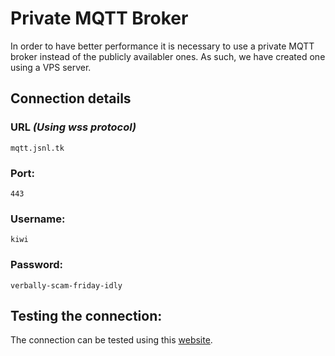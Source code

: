 # Private MQTT Broker

In order to have better performance it is necessary to use a private MQTT broker instead of the publicly availabler ones. As such, we have created one using a VPS server.

## Connection details

### URL *(Using wss protocol)*
```mqtt.jsnl.tk```

### Port:
```443```

### Username:
```kiwi```

### Password:
```verbally-scam-friday-idly```

## Testing the connection:

The connection can be tested using this [website](http://tools.emqx.io/recent_connections).
